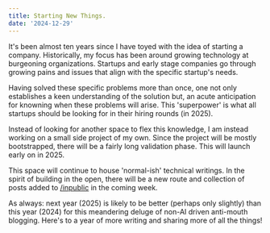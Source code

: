 ```yaml
---
title: Starting New Things.
date: '2024-12-29'
---
```


It's been almost ten years since I have toyed with the idea of starting a company.
Historically, my focus has been around growing technology at burgeoning organizations.
Startups and early stage companies go through growing pains and issues that
align with the specific startup's needs.

Having solved these specific problems more than once,
one not only establishes a keen understanding of the solution but,
an acute anticipation for knowning when these problems will arise.
This 'superpower' is what all startups should be looking for in their hiring rounds (in 2025).

Instead of looking for another space to flex this knowledge,
I am instead working on a small side project of my own.
Since the project will be mostly bootstrapped,
there will be a fairly long validation phase.
This will launch early on in 2025.

This space will continue to house 'normal-ish' technical writings.
In the spirit of building in the open,
there will be a new route and collection of posts added
to [/inpublic](/#) in the coming week.

As always: next year (2025) is likely to be better (perhaps only slightly) than this year (2024) for this meandering deluge of non-AI driven anti-mouth blogging.
Here's to a year of more writing and sharing more of all the things!
